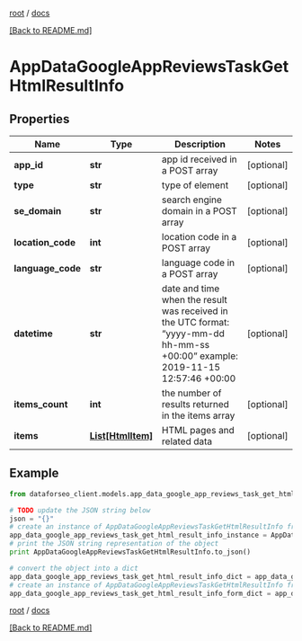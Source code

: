 [root](./../ "root") / [docs](./ "docs")

[[Back to README.md]](./../README.md "[Back to README.md]")

# AppDataGoogleAppReviewsTaskGetHtmlResultInfo

## Properties

Name | Type | Description | Notes
------------ | ------------- | ------------- | -------------
**app_id** | **str** | app id received in a POST array | [optional]
**type** | **str** | type of element | [optional]
**se_domain** | **str** | search engine domain in a POST array | [optional]
**location_code** | **int** | location code in a POST array | [optional]
**language_code** | **str** | language code in a POST array | [optional]
**datetime** | **str** | date and time when the result was received in the UTC format: “yyyy-mm-dd hh-mm-ss +00:00” example: 2019-11-15 12:57:46 +00:00 | [optional]
**items_count** | **int** | the number of results returned in the items array | [optional]
**items** | [**List[HtmlItem]**](HtmlItem.md) | HTML pages and related data | [optional]

## Example

```python
from dataforseo_client.models.app_data_google_app_reviews_task_get_html_result_info import AppDataGoogleAppReviewsTaskGetHtmlResultInfo

# TODO update the JSON string below
json = "{}"
# create an instance of AppDataGoogleAppReviewsTaskGetHtmlResultInfo from a JSON string
app_data_google_app_reviews_task_get_html_result_info_instance = AppDataGoogleAppReviewsTaskGetHtmlResultInfo.from_json(json)
# print the JSON string representation of the object
print AppDataGoogleAppReviewsTaskGetHtmlResultInfo.to_json()

# convert the object into a dict
app_data_google_app_reviews_task_get_html_result_info_dict = app_data_google_app_reviews_task_get_html_result_info_instance.to_dict()
# create an instance of AppDataGoogleAppReviewsTaskGetHtmlResultInfo from a dict
app_data_google_app_reviews_task_get_html_result_info_form_dict = app_data_google_app_reviews_task_get_html_result_info.from_dict(app_data_google_app_reviews_task_get_html_result_info_dict)
```

  

[root](./../ "root") / [docs](./ "docs")

[[Back to README.md]](./../README.md "[Back to README.md]")
